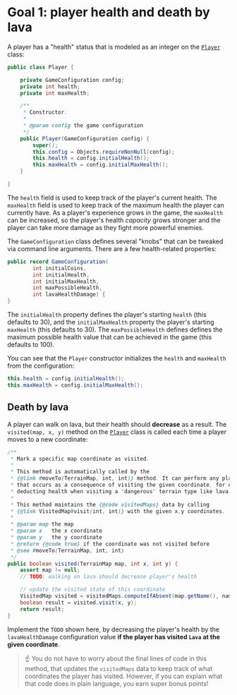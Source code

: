 # Goal 1: player health and death by lava

A player has a "health" status that is modeled as an integer on the
[`Player`](./src/main/java/coding101/tq/domain/Player.java) class:

```java
public class Player {

    private GameConfiguration config;
    private int health;
    private int maxHealth;

    /**
     * Constructor.
     *
     * @param config the game configuration
     */
    public Player(GameConfiguration config) {
        super();
        this.config = Objects.requireNonNull(config);
        this.health = config.initialHealth();
        this.maxHealth = config.initialMaxHealth();
    }

}
```

The `health` field is used to keep track of the player's current health. The `maxHealth` field is
used to keep track of the maximum health the player can currently have. As a player's experience
grows in the game, the `maxHealth` can be increased, so the player's health _capacity_ grows
stronger and the player can take more damage as they fight more powerful enemies.

The `GameConfiguration` class defines several "knobs" that can be tweaked via command line
arguments. There are a few health-related properties:

```java
public record GameConfiguration(
        int initialCoins,
        int initialHealth,
        int initialMaxHealth,
        int maxPossibleHealth,
        int lavaHealthDamage) {
}
```

The `initialHealth` property defines the player's starting `health` (this defaults to 30), and the
`initialMaxHealth` property the player's starting `maxHealth` (this defaults to 30). The
`maxPossibleHealth` defines  defines the maximum possible health value that can be achieved in the
game (this defaults to 100).

You can see that the `Player` constructor initializes the `health` and `maxHealth` from the 
configuration:

```java
this.health = config.initialHealth();
this.maxHealth = config.initialMaxHealth();
```

## Death by lava

A player can walk on lava, but their health should **decrease** as a result. The `visited(map, x,
y)` method on the [`Player`](./src/main/java/coding101/tq/domain/Player.java) class is called each
time a player moves to a new coordinate:

```java
/**
 * Mark a specific map coordinate as visited.
 *
 * This method is automatically called by the
 * {@link #moveTo(TerrainMap, int, int)} method. It can perform any player logic
 * that occurs as a consequence of visiting the given coordinate, for example
 * deducting health when visiting a "dangerous" terrain type like lava.
 *
 * This method maintains the {@code visitedMaps} data by calling
 * {@link VisitedMap#visit(int, int)} with the given x,y coordinates.
 *
 * @param map the map
 * @param x   the x coordinate
 * @param y   the y coordinate
 * @return {@code true} if the coordinate was not visited before
 * @see #moveTo(TerrainMap, int, int)
 */
public boolean visited(TerrainMap map, int x, int y) {
    assert map != null;
    // TODO: walking on lava should decrease player's health

    // update the visited state of this coordinate
    VisitedMap visited = visitedMaps.computeIfAbsent(map.getName(), name -> new VisitedMap());
    boolean result = visited.visit(x, y);
    return result;
}
```

Implement the `TODO` shown here, by decreasing the player's health by the `lavaHealthDamage` 
configuration value **if the player has visited `Lava` at the given coordinate**.

> :point_up: You do not have to worry about the final lines of code in this method, that updates the
> `visitedMaps` data to keep track of what coordinates the player has visited. However, if you can
> explain what that code does in plain language, you earn super bonus points!
